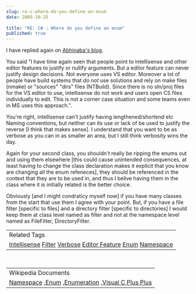 ```yaml
---
slug: re-c-where-do-you-define-an-enum
date: 2005-10-25
 
title: "RE: C# : Where do you define an enum"
published: true
---
```

I have replied again on <a href="http://blogs.msdn.com/abhinaba/archive/2005/10/24/484120.aspx">Abhinaba's blog</a>. <p />You said "I have time again seen that people point to intellisense and other editor features to justify or nullify arguments. But a editor feature can never justify design decisions. Not everyone uses VS editor. Moreover a lot of people have build systems that _do not_ use solutions and rely on make files (nmake) or "sources" "dirs" files (NTBuild). Since there is no sln/proj files for the VS editor to use, intellisense do not work and users open CS files individually to edit. This is not a corner case situation and some teams even in MS uses this approach.". <p />You're right, intellisense can't justify having lengthened/shortend etc Naming conventions, but neither can its use or lack of be used to justify the reverse [I think that makes sense]. I understand that you want to be as verbose as you can in as smaller an area, but I still think verbosity wins the day. <p />Again for your second class, you shouldn't really be ripping the enums out and using them elsewhere [this could cause unintended consequences, at least having to change the class declaration makes it explicit that you know are changing all the enum refeneces], they should be referenced in the context that they are to be used in, and thus I belive having them in the class where it is initially related is the better choice. <p />Obviously [and I might condraticy myself now] if you have many classes from the start that use them I agree with your point. But, if you have a file filter [specific to files] and a directory filter [specific to directories] I would keep them at class level named as filter and not at the namespace level named as FileFilter, DirectoryFilter.<p /><table class="TechnoratiHead TagHeader">
<tr><td>Related Tags</td></tr>
<tr class="Technorati"><td>
<a href="https://paul.kinlan.me/tags/Intellisense" class="Tag" rel="tag">Intellisense</a> <a href="https://paul.kinlan.me/tags/Filter" class="Tag" rel="tag">Filter</a> <a href="https://paul.kinlan.me/tags/Verbose" class="Tag" rel="tag">Verbose</a> <a href="https://paul.kinlan.me/tags/Editor%20Feature" class="Tag" rel="tag">Editor Feature</a> <a href="https://paul.kinlan.me/tags/Enum" class="Tag" rel="tag">Enum</a> <a href="https://paul.kinlan.me/tags/Namespace" class="Tag" rel="tag">Namespace</a>
</td></tr>
</table><br /><table class="TechnoratiHead TagHeader">
<tr><td>Wikipedia Documents</td></tr>
<tr class="Technorati"><td>
<a href="http://en.wikipedia.org/wiki/Namespace">Namespace</a> ,<a href="http://en.wikipedia.org/wiki/Enum">Enum</a> ,<a href="http://en.wikipedia.org/wiki/Enumeration">Enumeration</a> ,<a href="http://en.wikipedia.org/wiki/Visual_C_Plus_Plus">Visual C Plus Plus</a>
</td></tr>
</table><div class="blogger-post-footer"><img class="posterous_download_image" src="https://blogger.googleusercontent.com/tracker/8109338-113027370400153153?l=www.kinlan.co.uk%2Findex.html" height="1" alt="" width="1" /></div>

